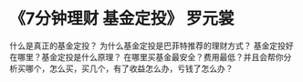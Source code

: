 # 《7分钟理财 基金定投》 罗元裳

什么是真正的基金定投？
为什么基金定投是巴菲特推荐的理财方式？
基金定投好在哪里？基金定投是什么原理？
在哪里买基金最安全？费用最低？并且会帮你分析买哪个，怎么买，买几个，有了收益怎么办，亏钱了怎么办？
